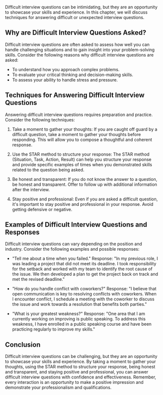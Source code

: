 
Difficult interview questions can be intimidating, but they are an opportunity to showcase your skills and experience. In this chapter, we will discuss techniques for answering difficult or unexpected interview questions.

Why are Difficult Interview Questions Asked?
--------------------------------------------

Difficult interview questions are often asked to assess how well you can handle challenging situations and to gain insight into your problem-solving skills. Consider the following reasons why difficult interview questions are asked:

* To understand how you approach complex problems.
* To evaluate your critical thinking and decision-making skills.
* To assess your ability to handle stress and pressure.

Techniques for Answering Difficult Interview Questions
------------------------------------------------------

Answering difficult interview questions requires preparation and practice. Consider the following techniques:

1. Take a moment to gather your thoughts: If you are caught off guard by a difficult question, take a moment to gather your thoughts before responding. This will allow you to compose a thoughtful and coherent response.

2. Use the STAR method to structure your response: The STAR method (Situation, Task, Action, Result) can help you structure your response and provide specific examples of times when you demonstrated skills related to the question being asked.

3. Be honest and transparent: If you do not know the answer to a question, be honest and transparent. Offer to follow up with additional information after the interview.

4. Stay positive and professional: Even if you are asked a difficult question, it's important to stay positive and professional in your response. Avoid getting defensive or negative.

Examples of Difficult Interview Questions and Responses
-------------------------------------------------------

Difficult interview questions can vary depending on the position and industry. Consider the following examples and possible responses:

* "Tell me about a time when you failed." Response: "In my previous role, I was leading a project that did not meet its deadline. I took responsibility for the setback and worked with my team to identify the root cause of the issue. We then developed a plan to get the project back on track and met the revised deadline."

* "How do you handle conflict with coworkers?" Response: "I believe that open communication is key to resolving conflicts with coworkers. When I encounter conflict, I schedule a meeting with the coworker to discuss the issue and work towards a resolution that benefits both parties."

* "What is your greatest weakness?" Response: "One area that I am currently working on improving is public speaking. To address this weakness, I have enrolled in a public speaking course and have been practicing regularly to improve my skills."

Conclusion
----------

Difficult interview questions can be challenging, but they are an opportunity to showcase your skills and experience. By taking a moment to gather your thoughts, using the STAR method to structure your response, being honest and transparent, and staying positive and professional, you can answer difficult interview questions with confidence and effectiveness. Remember, every interaction is an opportunity to make a positive impression and demonstrate your professionalism and qualifications.
